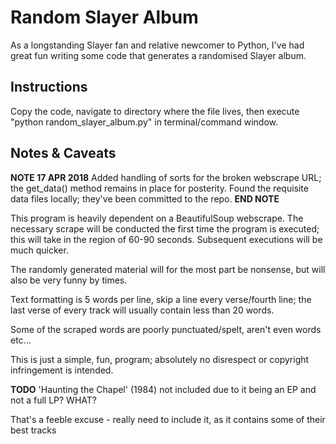 Random Slayer Album
===================

As a longstanding Slayer fan and relative newcomer to Python, I've had great fun writing some code that generates a randomised Slayer album.


Instructions
------------
Copy the code, navigate to directory where the file lives, then execute "python random_slayer_album.py" in terminal/command window.


Notes & Caveats
---------------

**NOTE 17 APR 2018**
Added handling of sorts for the broken webscrape URL; the get_data() method remains in place for posterity.
Found the requisite data files locally; they've been committed to the repo.
**END NOTE**

This program is heavily dependent on a BeautifulSoup webscrape. The necessary scrape will be conducted the first time the program is executed; this will take in the region of 60-90 seconds. Subsequent executions will be much quicker.

The randomly generated material will for the most part be nonsense, but will also be very funny by times.

Text formatting is 5 words per line, skip a line every verse/fourth line; the last verse of every track will usually contain less than 20 words.

Some of the scraped words are poorly punctuated/spelt, aren't even words etc...

This is just a simple, fun, program; absolutely no disrespect or copyright infringement is intended.

**TODO**
'Haunting the Chapel' (1984) not included due to it being an EP and not a full LP? WHAT?

That's a feeble excuse - really need to include it, as it contains some of their best tracks





